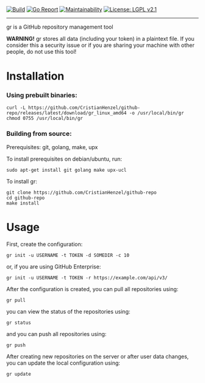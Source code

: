 [![Build](https://img.shields.io/travis/CristianHenzel/github-repo.svg?color=BrightGreen)](https://travis-ci.org/CristianHenzel/github-repo)
[![Go Report](https://goreportcard.com/badge/github.com/CristianHenzel/github-repo)](https://goreportcard.com/report/github.com/CristianHenzel/github-repo)
[![Maintainability](https://img.shields.io/codeclimate/maintainability-percentage/CristianHenzel/github-repo.svg)](https://codeclimate.com/github/CristianHenzel/github-repo/maintainability)
[![License: LGPL v2.1](https://img.shields.io/github/license/CristianHenzel/github-repo.svg?color=blue)](https://www.gnu.org/licenses/lgpl-2.1)

----

gr is a GitHub repository management tool

**WARNING!** gr stores all data (including your token) in a plaintext file. If you consider this a security issue or if you are sharing your machine with other people, do not use this tool!

# Installation
### Using prebuilt binaries:
```
curl -L https://github.com/CristianHenzel/github-repo/releases/latest/download/gr_linux_amd64 -o /usr/local/bin/gr
chmod 0755 /usr/local/bin/gr
```
### Building from source:
Prerequisites: git, golang, make, upx

To install prerequisites on debian/ubuntu, run:
```
sudo apt-get install git golang make upx-ucl
```

To install gr:
```
git clone https://github.com/CristianHenzel/github-repo
cd github-repo
make install
```

# Usage
First, create the configuration:
```
gr init -u USERNAME -t TOKEN -d SOMEDIR -c 10
```
or, if you are using GitHub Enterprise:
```
gr init -u USERNAME -t TOKEN -r https://example.com/api/v3/
```

After the configuration is created, you can pull all repositories using:
```
gr pull
```

you can view the status of the repositories using:
```
gr status
```

and you can push all repositories using:
```
gr push
```

After creating new repositories on the server or after user data changes, you can update the local configuration using:
```
gr update
```
